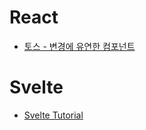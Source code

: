 # React
- [토스 - 변경에 유연한 컴포넌트](https://www.notion.so/0f0f0f5a302d486d802cb5f01540355a)

# Svelte
- [Svelte Tutorial](https://inky-crown-b8b.notion.site/Svelte-Tutorial-8269e3461aa54547a2063e4be02374dc)
